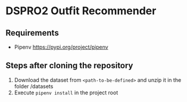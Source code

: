 # DSPRO2 Outfit Recommender

## Requirements
- Pipenv https://pypi.org/project/pipenv

## Steps after cloning the repository

1. Download the dataset from ```<path-to-be-defined>``` and unzip it in the folder <project-root>/datasets
2. Execute ```pipenv install``` in the project root
